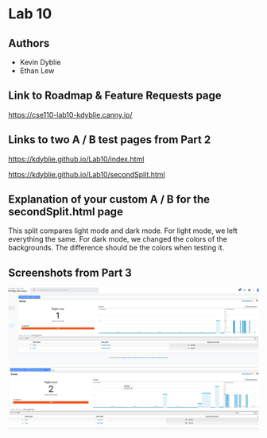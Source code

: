 # Lab 10
## Authors
- Kevin Dyblie
- Ethan Lew

## Link to Roadmap & Feature Requests page

https://cse110-lab10-kdyblie.canny.io/

## Links to two A / B test pages from Part 2

https://kdyblie.github.io/Lab10/index.html

https://kdyblie.github.io/Lab10/secondSplit.html

## Explanation of your custom A / B for the secondSplit.html page

This split compares light mode and dark mode. For light mode, we left everything the same. For dark mode, we changed the colors of the backgrounds. The difference should be the colors when testing it.

## Screenshots from Part 3
![Columns](col-analytic.PNG)
![Colors](color-analytic.png)
